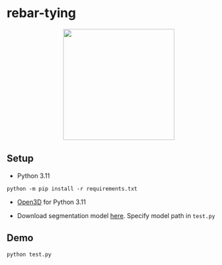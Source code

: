 # rebar-tying

<p align="center">
  <img height="250" src="https://github.com/nazir-hk/rebar-tying/blob/main/media/detection_gif.gif">
</p>

## Setup
- Python 3.11
  
```
python -m pip install -r requirements.txt
```

- [Open3D](https://www.open3d.org/docs/latest/getting_started.html) for Python 3.11

- Download segmentation model [here](https://gohkust-my.sharepoint.com/:u:/g/personal/anazir_ust_hk/ETEUWNQXKDRHoGJxkl9M5wQBu0SAILeVDTqcx3JQ8BLDlA?e=f7BeSW). Specify model path in `test.py`


## Demo

```
python test.py
```

